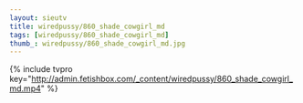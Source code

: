 ```yaml
--- 
layout: sieutv
title: wiredpussy/860_shade_cowgirl_md
tags: [wiredpussy/860_shade_cowgirl_md]
thumb_: wiredpussy/860_shade_cowgirl_md.jpg
---
```

{% include tvpro key="http://admin.fetishbox.com/_content/wiredpussy/860_shade_cowgirl_md.mp4" %} 
